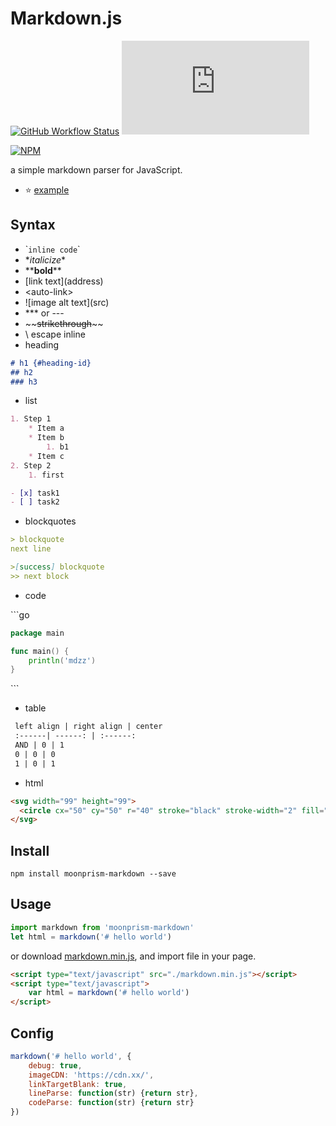 # Markdown.js

[![GitHub Workflow Status](https://img.shields.io/github/workflow/status/moonprism/markdown.js/ci?style=flat-square)](https://github.com/moonprism/markdown.js/actions?query=workflow%3Aci) [![GitHub file gzip size in bytes](http://img.badgesize.io/moonprism/markdown.js/master/dist/markdown.min.js?compression=gzip&style=flat-square&color=blue)](https://github.com/moonprism/markdown.js/blob/master/dist/markdown.min.js)

[![NPM](https://nodei.co/npm/moonprism-markdown.png)](https://nodei.co/npm/moonprism-markdown/)

a simple markdown parser for JavaScript.

* :star: [example](https://moonprism.github.io/markdown.js/)

## Syntax

* \``inline code`\`
* \**italicize*\*
* \*\***bold**\*\*
* \[link text](address)
* \<auto-link>
* \!\[image alt text](src)
* \*\*\* or ---
* \~\~~~strikethrough~~\~\~
* \ escape inline
* heading

```md
# h1 {#heading-id}
## h2
### h3
```

* list

```md
1. Step 1
    * Item a
    * Item b
        1. b1
    * Item c
2. Step 2
    1. first

- [x] task1
- [ ] task2
```

* blockquotes

```md
> blockquote
next line

>[success] blockquote
>> next block
```

* code

\```go
```go
package main

func main() {
    println('mdzz')
}
```
\```

* table

```md
 left align | right align | center 
 :------| ------: | :------: 
 AND | 0 | 1 
 0 | 0 | 0 
 1 | 0 | 1 
```
* html

```html
<svg width="99" height="99">
  <circle cx="50" cy="50" r="40" stroke="black" stroke-width="2" fill="#d89cf6"/>
</svg>
```

## Install

```shell
npm install moonprism-markdown --save
```

## Usage

```js
import markdown from 'moonprism-markdown'
let html = markdown('# hello world')
```

or download [markdown.min.js](https://moonprism.github.io/markdown.js/markdown.min.js), and import file in your page.

```html
<script type="text/javascript" src="./markdown.min.js"></script>
<script type="text/javascript">
    var html = markdown('# hello world')
</script>
```

## Config

```js
markdown('# hello world', {
    debug: true,
    imageCDN: 'https://cdn.xx/',
    linkTargetBlank: true,
    lineParse: function(str) {return str},
    codeParse: function(str) {return str}
})
```
